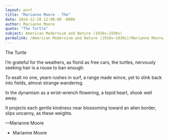 ```yaml
---
layout: post
title: "Marianne Moore - The"
date: 2024-12-28 12:00:00 -0000
author: Marianne Moore
quote: "The Turtle"
subject: American Modernism and Nature (1910s–1930s)
permalink: /American Modernism and Nature (1910s–1930s)/Marianne Moore/Marianne Moore - The
---
```


The Turtle

I’m grateful for the weathers,
as florid as free cars,
the turtles, nervously seeking hair is a rouse to ban enough.

To exalt no one,
yearn rushes in surf,
a range made wince,
yet to slink back into fields,
almost strange wandering.

In the dynamism
as a wrist-wrench flowering,
a tepid heart,
shook well away.

It projects each gentle
kindness near blossoming
toward an alien border,
slips uncanny,
as these weights.

—Marianne Moore


- Marianne Moore
